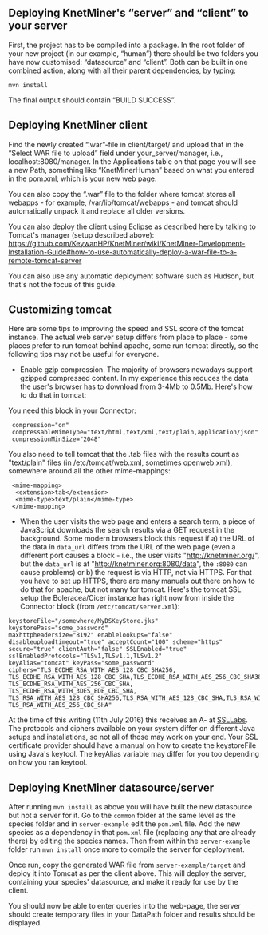 Deploying KnetMiner's “server” and “client” to your server
----------------------------------------------------

First, the project has to be compiled into a package. In the root folder of your new project (in our example, “human”) there should be two folders you have now customised: “datasource” and “client”. Both can be built in one combined action, along with all their parent dependencies, by typing:
```
mvn install
```
The final output should contain “BUILD SUCCESS”.

Deploying KnetMiner client
--------------------
Find the newly created “.war”-file in client/target/ and upload that in the “Select WAR file to upload” field under your_server/manager, i.e., localhost:8080/manager.
In the Applications table on that page you will see a new Path, something like “KnetMinerHuman” based on what you entered in the pom.xml, which is your new web page.

You can also copy the “.war” file to the folder where tomcat stores all webapps - for example, /var/lib/tomcat/webapps - and tomcat should automatically unpack it and replace all older versions.

You can also deploy the client using Eclipse as described here by talking to Tomcat's manager (setup described above): https://github.com/KeywanHP/KnetMiner/wiki/KnetMiner-Development-Installation-Guide#how-to-use-automatically-deploy-a-war-file-to-a-remote-tomcat-server

You can also use any automatic deployment software such as Hudson, but that's not the focus of this guide.

Customizing tomcat
------------------

Here are some tips to improving the speed and SSL score of the tomcat instance. The actual web server setup differs from place to place - some places prefer to run tomcat behind apache, some run tomcat directly, so the following tips may not be useful for everyone.

* Enable gzip compression. The majority of browsers nowadays support gzipped compressed content. In my experience this reduces the data the user's browser has to download from 3-4Mb to 0.5Mb. Here's how to do that in tomcat:

You need this block in your Connector:

```
 compression="on" 
 compressableMimeType="text/html,text/xml,text/plain,application/json"
 compressionMinSize="2048"
```

You also need to tell tomcat that the .tab files with the results count as "text/plain" files (in /etc/tomcat/web.xml, sometimes openweb.xml), somewhere around all the other mime-mappings:

```
 <mime-mapping>
  <extension>tab</extension>
  <mime-type>text/plain</mime-type>
 </mime-mapping>
```

* When the user visits the web page and enters a search term, a piece of JavaScript downloads the search results via a GET request in the background. Some modern browsers block this request if a) the URL of the data in `data_url` differs from the URL of the web page (even a different port causes a block - i.e., the user visits "http://knetminer.org/", but the `data_url` is at "http://knetminer.org:8080/data", the `:8080` can cause problems) or b) the request is via HTTP, not via HTTPS. For that you have to set up HTTPS, there are many manuals out there on how to do that for apache, but not many for tomcat. Here's the tomcat SSL setup the Boleracea/Cicer instance has right now from inside the Connector block (from `/etc/tomcat/server.xml`):

```
keystoreFile="/somewhere/MyDSKeyStore.jks" keystorePass="some_password"
maxhttpheadersize="8192" enablelookups="false" disableuploadtimeout="true" acceptCount="100" scheme="https" secure="true" clientAuth="false" SSLEnabled="true" sslEnabledProtocols="TLSv1,TLSv1.1,TLSv1.2" 
keyAlias="tomcat" keyPass="some_password"
ciphers="TLS_ECDHE_RSA_WITH_AES_128_CBC_SHA256, TLS_ECDHE_RSA_WITH_AES_128_CBC_SHA,TLS_ECDHE_RSA_WITH_AES_256_CBC_SHA384, TLS_ECDHE_RSA_WITH_AES_256_CBC_SHA, 
TLS_ECDHE_RSA_WITH_3DES_EDE_CBC_SHA, 
TLS_RSA_WITH_AES_128_CBC_SHA256,TLS_RSA_WITH_AES_128_CBC_SHA,TLS_RSA_WITH_AES_256_CBC_SHA256, 
TLS_RSA_WITH_AES_256_CBC_SHA"
```

At the time of this writing (11th July 2016) this receives an A- at [SSLLabs](https://www.ssllabs.com/ssltest/). The protocols and ciphers available on your system differ on different Java setups and installations, so not all of those may work on your end. Your SSL certificate provider should have a manual on how to create the keystoreFile using Java's keytool. The keyAlias variable may differ for you too depending on how you ran keytool.

Deploying KnetMiner datasource/server
-------------------------------------
After running `mvn install` as above you will have built the new datasource but not a server for it. Go to the `common` folder at the same level as the species folder and in `server-example` edit the `pom.xml` file. Add the new species as a dependency in that `pom.xml` file (replacing any that are already there) by editing the species names. Then from within the `server-example` folder run `mvn install` once more to compile the server for deployment.

Once run, copy the generated WAR file from `server-example/target` and deploy it into Tomcat as per the client above. This will deploy the server, containing your species' datasource, and make it ready for use by the client.

You should now be able to enter queries into the web-page, the server should create temporary files in your DataPath folder and results should be displayed.
